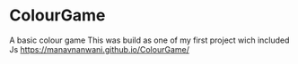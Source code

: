 # ColourGame
A basic colour game
This was build as one of my first project wich included Js
https://manavnanwani.github.io/ColourGame/
